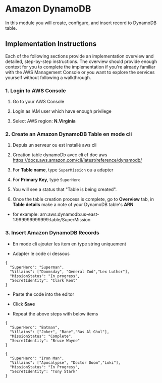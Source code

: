# Amazon DynamoDB

In this module you will create, configure, and insert record to DynamoDB table.

## Implementation Instructions
Each of the following sections provide an implementation overview and detailed, step-by-step instructions. The overview should provide enough context for you to complete the implementation if you're already familiar with the AWS Management Console or you want to explore the services yourself without following a walkthrough.


### 1. Login to AWS Console
1. Go to your AWS Console


2. Login as IAM user which have enough privilege


3. Select AWS region: **N.Virginia**

### 2. Create an Amazon DynamoDB Table en mode cli

1. Depuis un serveur ou est installé aws cli 

2. Creation table dynamoDb avec cli cf doc aws   https://docs.aws.amazon.com/cli/latest/reference/dynamodb/

3. For **Table name**, type `SuperMission` ou a adapter 

4. For **Primary Key**, type `SuperHero`

5. You will see a status that "Table is being created".

8. Once the table creation process is complete, go to **Overview** tab, in **Table details** make a note of your DynamoDB table's **ARN**
 - for example: arn:aws:dynamodb:us-east-1:999999999999:table/SuperMission

### 3. Insert Amazon DynamoDB Records

- En mode cli ajouter les item en type string uniquement

- Adapter le code ci dessous

```
{
  "SuperHero": "Superman",
  "Villains": ["Doomsday", "General Zod","Lex Luthor"],
  "MissionStatus": "In progress",
  "SecretIdentity": "Clark Kent"
}
```

- Paste the code into the editor

- Click **Save**

- Repeat the above steps with below items


```
{
  "SuperHero": "Batman",
  "Villains": ["Joker", "Bane","Ras Al Ghul"],
  "MissionStatus": "Complete",
  "SecretIdentity": "Bruce Wayne"
}
```

```
{
  "SuperHero": "Iron Man",
  "Villains": ["Apocalypse", "Doctor Doom","Loki"],
  "MissionStatus": "In Progress",
  "SecretIdentity": "Tony Stark"
}
```






